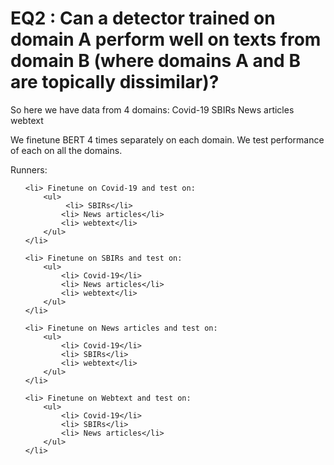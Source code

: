 # EQ2 : Can a detector trained on domain A perform well on texts from domain B (where domains A and B are topically dissimilar)?

So here we have data from 4 domains:
Covid-19
SBIRs
News articles
webtext

We finetune BERT 4 times separately on each domain.
We test performance of each on all the domains.

Runners:

<ol>

    <li> Finetune on Covid-19 and test on:
        <ul>
             <li> SBIRs</li>
            <li> News articles</li>
            <li> webtext</li>
        </ul>
    </li>

    <li> Finetune on SBIRs and test on:
        <ul>
            <li> Covid-19</li>
            <li> News articles</li>
            <li> webtext</li>
        </ul>
    </li>

    <li> Finetune on News articles and test on:
        <ul>
            <li> Covid-19</li>
            <li> SBIRs</li>
            <li> webtext</li>
        </ul>
    </li>

    <li> Finetune on Webtext and test on:
        <ul>
            <li> Covid-19</li>
            <li> SBIRs</li>
            <li> News articles</li>
        </ul>
    </li>

</ol>